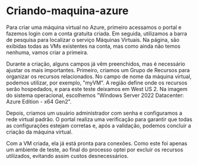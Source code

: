 # Criando-maquina-azure
Para criar uma máquina virtual no Azure, primeiro acessamos o portal e fazemos login com a conta gratuita criada. Em seguida, utilizamos a barra de pesquisa para localizar o serviço Máquinas Virtuais. Na página, são exibidas todas as VMs existentes na conta, mas como ainda não temos nenhuma, vamos criar a primeira.

Durante a criação, alguns campos já vêm preenchidos, mas é necessário ajustar os mais importantes. Primeiro, criamos um Grupo de Recursos para organizar os recursos relacionados. No campo de nome da máquina virtual, podemos utilizar, por exemplo, "myVM". A região define onde os recursos serão hospedados, e para este teste deixamos em West US 2. Na imagem do sistema operacional, escolhemos "Windows Server 2022 Datacenter: Azure Edition - x64 Gen2".

Depois, criamos um usuário administrador com senha e configuramos a rede virtual padrão. O portal realiza uma verificação para garantir que todas as configurações estejam corretas e, após a validação, podemos concluir a criação da máquina virtual.

Com a VM criada, ela já está pronta para conexões. Como este foi apenas um ambiente de teste, ao final do processo optei por excluir os recursos utilizados, evitando assim custos desnecessários.
